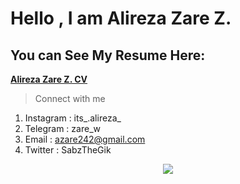 # Hello , I am Alireza Zare Z.

## You can See My Resume Here:
**[Alireza Zare Z. CV](https://azare242.github.io/mycv/)**
>Connect with me
 1. Instagram : its_.alireza_
 2. Telegram : zare_w
 3. Email : azare242@gmail.com
 4. Twitter : SabzTheGik

<div align="center"><img src="https://github-readme-stats.vercel.app/api?username=azare242&show_icons=true&count_private=true&hide_border=true" align="center" /></div>
